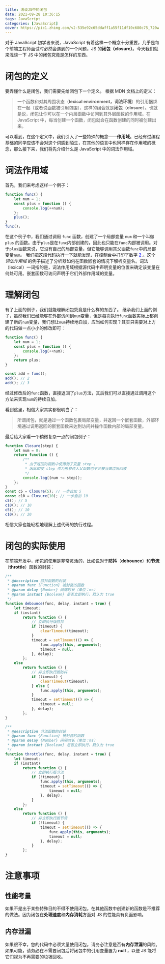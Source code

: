 ```yaml
---
title: 浅谈JS中的闭包
date: 2021-09-28 10:36:15
tags: JavaScript
categories: [JavaScript]
cover: https://pic1.zhimg.com/v2-535e92c65ddaff1a55f11df10c680c75_720w.jpg?source=172ae18b
---
```


对于 JavaScript 初学者来说，JavaScript 有着这样一个概念十分重要，几乎是每个前端工程师面试时必然会遇到的一个问题，JS 的**闭包（closure）**。今天我们就来浅谈一下 JS 中的闭包究竟是怎样的东西。

<!-- more -->

<!-- toc -->

# 闭包的定义

要弄懂什么是闭包，我们需要先给闭包下一个定义。
根据 MDN 文档上的定义：

> 一个函数和对其周围状态（**lexical environment，词法环境**）的引用捆绑在一起（或者说函数被引用包围），这样的组合就是**闭包**（**closure**）。也就是说，闭包让你可以在一个内层函数中访问到其外层函数的作用域。在 JavaScript 中，每当创建一个函数，闭包就会在函数创建的同时被创建出来。

可以看到，在这个定义中，我们引入了一些特殊的概念——**作用域**。已经有过编程基础的同学应该不会对这个词感到陌生，在其他的语言中也同样存在作用域的概念，那么接下来，我们将先介绍什么是 JavaScript 中的词法作用域。

# 词法作用域

首先，我们来考虑这样一个例子：

```js
function func() {
	let num = 1;
	const plus = function () {
		console.log(++num);
	};
	plus();
}
func();
```

在这个例子中，我们通过调用 `func` 函数，创建了一个局部变量 `num` 和一个叫做 `plus` 的函数。由于`plus`是在`func`内部创建的，因此也只能在`func`内部被调用。对于`plus`函数来说，它没有自己的局部变量，但它能够调用其父函数`func`中的局部变量`num`。
我们把这段代码执行一下就能发现，在控制台中打印了数字 <span style="color: blue;">2</span> 。这个 _词法作用域_ 的例子描述了分析器如何在函数嵌套的情况下解析变量名。词法（lexical）一词指的是，词法作用域根据源代码中声明变量的位置来确定该变量在何处可用。嵌套函数可访问声明于它们外部作用域的变量。

# 理解闭包

有了上面的例子，我们就能理解闭包究竟是什么样的东西了。
继承我们上面的例子，虽然我们已经能够在外部访问到`num`变量，但是每次执行`func`函数实际上都创建了新的`num`变量，我们想让`num`持续地自加，应当如何实现？其实只需要对上方的代码做一点小小的修改即可：

```js
function func() {
	let num = 1;
	const plus = function () {
		console.log(++num);
	};
	return plus;
}

const add = func();
add(); // 2
add(); // 3
```

经过修改后的`func`函数，直接返回了`plus`方法，其后我们可以直接通过调用这个方法来实现`num`的持续自加。

看到这里，相信大家其实都很明白了：

> 所谓闭包，就是通过一个函数包裹局部变量，并返回一个嵌套函数，外部环境通过调用返回的嵌套函数来达到访问并操作函数内部的局部变量。

最后给大家看一个稍微复杂一点的闭包例子：

```js
function Closure(step) {
	let num = 0;
	return function () {
		/**
		 * 由于返回的函数中使用到了变量 step ，
		 * 因此即使 step 作为形参传入父函数也不会被当做垃圾回收
		 */
		console.log((num += step));
	};
}
const c5 = Closure(5); // 一步自加 5
const c10 = Closure(10); // 一步自加 10
c5(); // 5
c10(); // 10
c5(); // 10
c10(); // 20
```

相信大家也能轻松地理解上述代码的执行过程。

# 闭包的实际使用

在前端开发中，闭包的使用是非常灵活的，比如说对于**防抖**（**debounce**）和**节流**（**throttle**）函数的封装：

```js
/**
 * @description 防抖函数的封装
 * @param func {Function} 被封装的函数
 * @param delay {Number} 间隔时长（单位：ms）
 * @param instant {Boolean} 是否立即执行，默认为 true
 */
function debounce(func, delay, instant = true) {
	let timeout;
	if (instant)
		return function () {
			// 立即执行版防抖
			if (timeout) {
				clearTimeout(timeout);
			}
			timeout = setTimeout(() => {
				func.apply(this, arguments);
				timeout = null;
			}, delay);
		};
	else
		return function () {
			// 非立即执行版防抖
			if (timeout) {
				clearTimeout(timeout);
			} else {
				func.apply(this, arguments);
			}
			timeout = setTimeout(() => {
				timeout = null;
			}, delay);
		};
}

/**
 * @description 节流函数的封装
 * @param func {Function} 被封装的函数
 * @param delay {Number} 间隔时长（单位：ms）
 * @param instant {Boolean} 是否立即执行，默认为 true
 */
function throttle(func, delay, instant = true) {
	let timeout;
	if (instant)
		return function () {
			// 立即执行版节流
			if (!timeout) {
				func.apply(this, arguments);
				timeout = setTimeout(() => {
					timeout = null;
				}, delay);
			}
		};
	else
		return function () {
			// 非立即执行版节流
			if (!timeout) {
				timeout = setTimeout(() => {
					func.apply(this, arguments);
					timeout = null;
				}, delay);
			}
		};
}
```

# 注意事项

## 性能考量

如果不是出于某些特殊目的不得不使用闭包，在其他函数中创建新的函数是不推荐的做法。因为闭包在**处理速度**和**内存消耗**方面对 JS 的性能具有负面影响。

## 内存泄漏

如果很不幸，您的代码中必须大量使用闭包，请务必注意是否有**内存泄漏**的风险。如果可能，请务必在不需要闭包后将闭包中的引用变量置为 **null** ，以便 JS 能将它们视为不再需要的垃圾回收。

